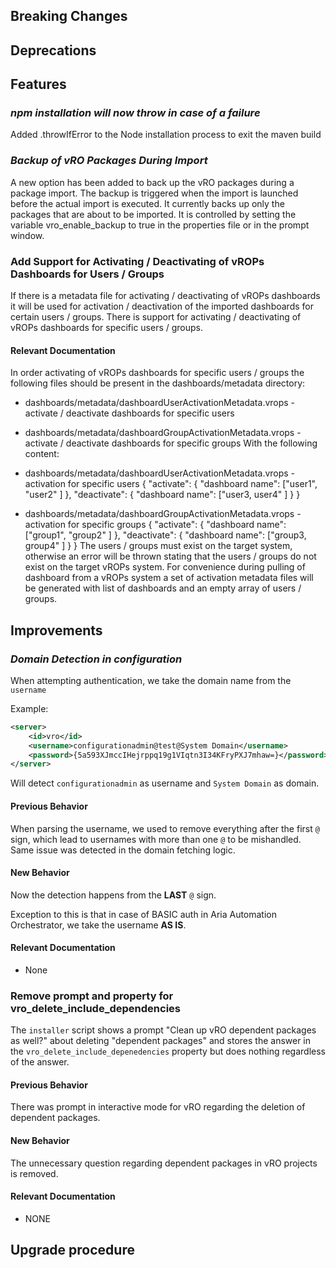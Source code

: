 [//]: # (VERSION_PLACEHOLDER DO NOT DELETE)
[//]: # (Used when working on a new release. Placed together with the Version.md)
[//]: # (Nothing here is optional. If a step must not be performed, it must be said so)
[//]: # (Do not fill the version, it will be done automatically)
[//]: # (Quick Intro to what is the focus of this release)

## Breaking Changes
[//]: # (### *Breaking Change*)
[//]: # (Describe the breaking change AND explain how to resolve it)
[//]: # (You can utilize internal links /e.g. link to the upgrade procedure, link to the improvement|deprecation that introduced this/)


## Deprecations
[//]: # (### *Deprecation*)
[//]: # (Explain what is deprecated and suggest alternatives)


[//]: # (Features -> New Functionality)
## Features
[//]: # (### *Feature Name*)
[//]: # (Describe the feature)
[//]: # (Optional But higlhy recommended Specify *NONE* if missing)
[//]: # (#### Relevant Documentation:)

### *npm installation will now throw in case of a failure*
Added .throwIfError to the Node installation process to exit the maven build

### *Backup of vRO Packages During Import*
A new option has been added to back up the vRO packages during a package import.
The backup is triggered when the import is launched before the actual import is executed.
It currently backs up only the packages that are about to be imported.
It is controlled by setting the variable vro_enable_backup to true in the properties file or in the prompt window.

### Add Support for Activating / Deactivating of vROPs Dashboards for Users / Groups
If there is a metadata file for activating / deactivating of vROPs dashboards it will be used for activation / deactivation of the imported dashboards for certain users / groups.
There is support for activating / deactivating of vROPs dashboards for specific users / groups.

#### Relevant Documentation
In order activating of vROPs dashboards for specific users / groups the following files should be present in the dashboards/metadata directory:
* dashboards/metadata/dashboardUserActivationMetadata.vrops  - activate / deactivate dashboards for specific users
* dashboards/metadata/dashboardGroupActivationMetadata.vrops - activate / deactivate dashboards for specific groups
With the following content:
* dashboards/metadata/dashboardUserActivationMetadata.vrops - activation for specific users
{
    "activate": {
        "dashboard name": ["user1", "user2" ]
    },
    "deactivate": {
        "dashboard name": ["user3, user4" ]
    }
}

* dashboards/metadata/dashboardGroupActivationMetadata.vrops - activation for specific groups
{
    "activate": {
        "dashboard name": ["group1", "group2" ]
    },
    "deactivate": {
        "dashboard name": ["group3, group4" ]
    }
}
The users / groups must exist on the target system, otherwise an error will be thrown stating that the users / groups do not exist on the target vROPs system.
For convenience during pulling of dashboard from a vROPs system a set of activation metadata files will be generated with list of dashboards and an empty array of users / groups.

[//]: # (Improvements -> Bugfixes/hotfixes or general improvements)
## Improvements
[//]: # (### *Improvement Name* )
[//]: # (Talk ONLY regarding the improvement)
[//]: # (Optional But higlhy recommended)
[//]: # (#### Previous Behavior)
[//]: # (Explain how it used to behave, regarding to the change)
[//]: # (Optional But higlhy recommended)
[//]: # (#### New Behavior)
[//]: # (Explain how it behaves now, regarding to the change)
[//]: # (Optional But higlhy recommended Specify *NONE* if missing)
[//]: # (#### Relevant Documentation:)

### *Domain Detection in configuration*
When attempting authentication, we take the domain name from the `username`

Example:
```xml
<server>
    <id>vro</id>
    <username>configurationadmin@test@System Domain</username>
    <password>{5a593XJmccIHejrppq19g1VIqtn3I34KFryPXJ7mhaw=}</password>
</server>
```
Will detect `configurationadmin` as username and `System Domain` as domain.

#### Previous Behavior
When parsing the username, we used to remove everything after the first `@` sign, which lead to usernames with more than
one `@` to be mishandled. Same issue was detected in the domain fetching logic.

#### New Behavior
Now the detection happens from the **LAST** `@` sign.

Exception to this is that in case of BASIC auth in Aria Automation Orchestrator, we take the username **AS IS**.

#### Relevant Documentation
* None

### Remove prompt and property for vro_delete_include_dependencies
The `installer` script shows a prompt "Clean up vRO dependent packages as well?" about deleting "dependent packages" and stores the answer in the `vro_delete_include_depenedencies` property but does nothing regardless of the answer.

#### Previous Behavior
There was prompt in interactive mode for vRO regarding the deletion of dependent packages.

#### New Behavior
The unnecessary question regarding dependent packages in vRO projects is removed.

#### Relevant Documentation
* NONE

## Upgrade procedure
[//]: # (Explain in details if something needs to be done)

[//]: # (## Changelog:)
[//]: # (Pull request links)
